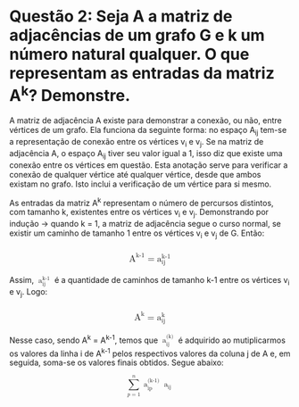 <meta charset="UTF-8">

<script type="text/javascript" async src="https://cdnjs.cloudflare.com/ajax/libs/mathjax/2.7.2/MathJax.js?config=TeX-AMS-MML_HTMLorMML"></script>

# Questão 2: Seja A a matriz de adjacências de um grafo G e k um número natural qualquer. O que representam as entradas da matriz A<sup>k</sup>? Demonstre.

A matriz de adjacência A existe para demonstrar a conexão, ou não, entre vértices de um grafo. Ela funciona da seguinte forma: no espaço A<sub>ij</sub> tem-se a representação de conexão entre os vértices v<sub>i</sub> e v<sub>j</sub>. Se na matriz de adjacência A, o espaço A<sub>ij</sub> tiver seu valor igual a 1, isso diz que existe uma conexão entre os vértices em questão. Esta anotação serve para verificar a conexão de qualquer vértice até qualquer vértice, desde que ambos existam no grafo. Isto inclui a verificação de um vértice para si mesmo.

As entradas da matriz A<sup>k</sup> representam o número de percursos distintos, com tamanho k, existentes entre os vértices v<sub>i</sub> e v<sub>j</sub>.
Demonstrando por indução -> quando k = 1, a matriz de adjacência segue o curso normal, se existir um caminho de tamanho 1 entre os vértices v<sub>i</sub> e v<sub>j</sub> de G. Então:

<h3>
<math xmlns='http://www.w3.org/1998/Math/MathML' display='block'>
    <msup>
        <mo>A</mo>
        <mn>k-1</mn>
    </msup>
    <mi>=</mi>
    <msubsup>
        <mo>a</mo>
        <mn>ij</mn>
        <mn>k-1</mn>
    </msubsup>
</math> 
</h3>

Assim, <math><msubsup><mo>a</mo><mn>ij</mn><mn>k-1</mn></msubsup></math> é a quantidade de caminhos de tamanho k-1 entre os vértices v<sub>i</sub> e v<sub>j</sub>. Logo:

<h3>
<math xmlns='http://www.w3.org/1998/Math/MathML' display='block'>
    <msup>
        <mo>A</mo>
        <mn>k</mn>
    </msup>
    <mi>=</mi>
    <msubsup>
        <mo>a</mo>
        <mn>ij</mn>
        <mn>k</mn>
    </msubsup>
</math> 
</h3>

Nesse caso, sendo A<sup>k</sup> = A<sup>k-1</sup>, temos que <math><msubsup><mo>a</mo><mn>ij</mn><mn>(k)</mn></msubsup></math> é adquirido ao mutiplicarmos os valores da linha i de A<sup>k-1</sup> pelos respectivos valores da coluna j de A e, em seguida, soma-se os valores finais obtidos. Segue abaixo:

<math xmlns='http://www.w3.org/1998/Math/MathML' display='block'>
    <munderover>
        <mo>&sum;</mo>
        <mrow>
            <mi>p</mi>
            <mo>=</mo>
            <mn>1</mn>
        </mrow>
        <mi>n</mi>
    </munderover>
    <msubsup>
        <mo>a</mo>
        <mn>ip</mn>
        <mn>(k-1)</mn>
    </msubsup>
    <msub>
        <mo>a</mo>
        <mn>ij</mo>
</math>

